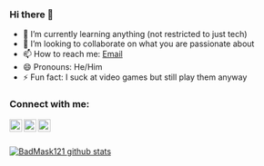 ### Hi there 👋

<!-- - 🔭 I’m currently working on a couple top secret things 🤫 -->
- 🌱 I’m currently learning anything (not restricted to just tech)
- 👯 I’m looking to collaborate on what you are passionate about
- 📫 How to reach me: <a href="mailto:jeffreyefemena4@gmail.com">Email</a>
- 😄 Pronouns: He/Him
- ⚡ Fun fact: I suck at video games but still play them anyway


### Connect with me:
[<img align="left" alt="Jeffrey Emakpor | Twitter" width="22px" src="https://cdn.jsdelivr.net/npm/simple-icons@v3/icons/twitter.svg" />][twitter]
[<img align="left" alt="Jeffrey Emakpor | LinkedIn" width="22px" src="https://cdn.jsdelivr.net/npm/simple-icons@v3/icons/linkedin.svg" />][linkedin]
[<img align="left" alt="Jeffrey Emakpor | Instagram" width="22px" src="https://cdn.jsdelivr.net/npm/simple-icons@v3/icons/instagram.svg" />][instagram]

<br />
<br />


[twitter]: https://twitter.com/BadMask121
[instagram]: https://www.instagram.com/acecorps121/?hl=en
[linkedin]: https://www.linkedin.com/in/jeffrey-emakpor-5536aa156/
[![BadMask121 github stats](https://github-readme-stats.vercel.app/api?username=BadMask121)](https://github.com/anuraghazra/github-readme-stats)

